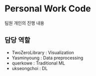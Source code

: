 # Personal Work Code

팀원 개인의 진행 내용

## 담당 역할

- TwoZeroLibrary : Visualization
- Yasminyoung : Data preprocessing
- querkowe : Traditional ML
- ukseongchoi : DL
